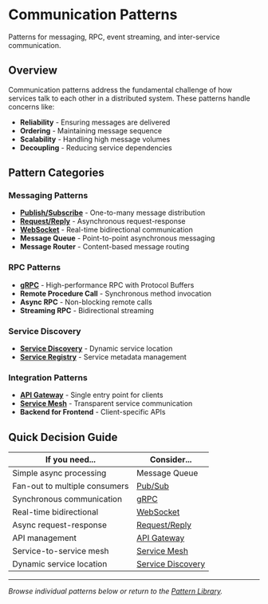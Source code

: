 # Communication Patterns

Patterns for messaging, RPC, event streaming, and inter-service communication.

## Overview

Communication patterns address the fundamental challenge of how services talk to each other in a distributed system. These patterns handle concerns like:

- **Reliability** - Ensuring messages are delivered
- **Ordering** - Maintaining message sequence
- **Scalability** - Handling high message volumes
- **Decoupling** - Reducing service dependencies

## Pattern Categories

### Messaging Patterns
- **[Publish/Subscribe](communication/publish-subscribe.md)** - One-to-many message distribution
- **[Request/Reply](request-reply.md)** - Asynchronous request-response
- **[WebSocket](communication/websocket.md)** - Real-time bidirectional communication
- **Message Queue** - Point-to-point asynchronous messaging
- **Message Router** - Content-based message routing

### RPC Patterns
- **[gRPC](grpc.md)** - High-performance RPC with Protocol Buffers
- **Remote Procedure Call** - Synchronous method invocation
- **Async RPC** - Non-blocking remote calls
- **Streaming RPC** - Bidirectional streaming

### Service Discovery
- **[Service Discovery](communication/service-discovery.md)** - Dynamic service location
- **[Service Registry](service-registry.md)** - Service metadata management

### Integration Patterns
- **[API Gateway](communication/api-gateway.md)** - Single entry point for clients
- **[Service Mesh](communication/service-mesh.md)** - Transparent service communication
- **Backend for Frontend** - Client-specific APIs

## Quick Decision Guide

| If you need... | Consider... |
|----------------|-------------|
| Simple async processing | Message Queue |
| Fan-out to multiple consumers | [Pub/Sub](communication/publish-subscribe.md) |
| Synchronous communication | [gRPC](grpc.md) |
| Real-time bidirectional | [WebSocket](communication/websocket.md) |
| Async request-response | [Request/Reply](request-reply.md) |
| API management | [API Gateway](communication/api-gateway.md) |
| Service-to-service mesh | [Service Mesh](communication/service-mesh.md) |
| Dynamic service location | [Service Discovery](communication/service-discovery.md) |

---

*Browse individual patterns below or return to the [Pattern Library](../).*